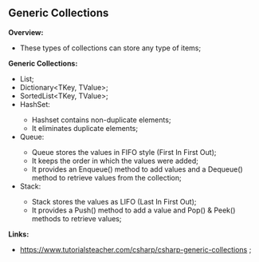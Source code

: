 ## Generic Collections

**Overview:**

- These types of collections can store any type of items;

**Generic Collections:**

- List<T>;
- Dictionary<TKey, TValue>;
- SortedList<TKey, TValue>;
- HashSet<T>:
  - Hashset<T> contains non-duplicate elements;
  - It eliminates duplicate elements;
- Queue<T>:
  - Queue<T> stores the values in FIFO style (First In First Out);
  - It keeps the order in which the values were added;
  - It provides an Enqueue() method to add values and a Dequeue() method to retrieve values from the collection;
- Stack<T>:
  - Stack<T> stores the values as LIFO (Last In First Out);
  - It provides a Push() method to add a value and Pop() & Peek() methods to retrieve values;

**Links:**

- https://www.tutorialsteacher.com/csharp/csharp-generic-collections ;
